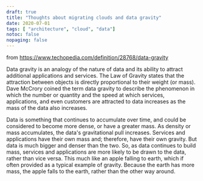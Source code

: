 ```yaml
---
draft: true
title: "Thoughts about migrating clouds and data gravity"
date: 2020-07-01
tags: [ "architecture", "cloud", "data"]
notoc: false
nopaging: false
---
```


from https://www.techopedia.com/definition/28768/data-gravity

Data gravity is an analogy of the nature of data and its ability to attract additional applications and services. The Law of Gravity states that the attraction between objects is directly proportional to their weight (or mass). Dave McCrory coined the term data gravity to describe the phenomenon in which the number or quantity and the speed at which services, applications, and even customers are attracted to data increases as the mass of the data also increases.

Data is something that continues to accumulate over time, and could be considered to become more dense, or have a greater mass. As density or mass accumulates, the data's gravitational pull increases. Services and applications have their own mass and; therefore, have their own gravity. But data is much bigger and denser than the two. So, as data continues to build mass, services and applications are more likely to be drawn to the data, rather than vice versa. This much like an apple falling to earth, which if often provided as a typical example of gravity. Because the earth has more mass, the apple falls to the earth, rather than the other way around.